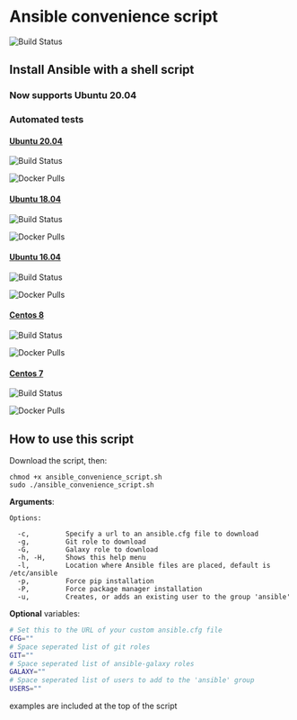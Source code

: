 # Ansible convenience script

![Build Status](https://github.com/dovry/ansible-install-script/workflows/CI/badge.svg)

## Install Ansible with a shell script

### Now supports Ubuntu 20.04

### Automated tests

#### [Ubuntu 20.04](https://github.com/dovry/docker_ubuntu20_ansible)

![Build Status](https://github.com/dovry/docker_ubuntu20_ansible/workflows/Basic%20build%20and%20push%20to%20Docker%20hub/badge.svg)

![Docker Pulls](https://img.shields.io/docker/pulls/dovry/docker_ubuntu20_ansible)

#### [Ubuntu 18.04](https://github.com/dovry/docker_ubuntu18_ansible)

![Build Status](https://github.com/dovry/docker_ubuntu18_ansible/workflows/Basic%20build%20and%20push%20to%20Docker%20hub/badge.svg)

![Docker Pulls](https://img.shields.io/docker/pulls/dovry/docker_ubuntu18_ansible)
 
#### [Ubuntu 16.04](https://github.com/dovry/docker_ubuntu16_ansible)

![Build Status](https://github.com/dovry/docker_ubuntu16_ansible/workflows/Basic%20build%20and%20push%20to%20Docker%20hub/badge.svg)

![Docker Pulls](https://img.shields.io/docker/pulls/dovry/docker_ubuntu16_ansible)

#### [Centos 8](https://github.com/dovry/docker_centos8_ansible)

![Build Status](https://github.com/dovry/docker_centos8_ansible/workflows/Basic%20build%20and%20push%20to%20Docker%20hub/badge.svg)

![Docker Pulls](https://img.shields.io/docker/pulls/dovry/docker_centos8_ansible)

#### [Centos 7](https://github.com/dovry/docker_centos7_ansible)

![Build Status](https://github.com/dovry/docker_centos7_ansible/workflows/Basic%20build%20and%20push%20to%20Docker%20hub/badge.svg)

![Docker Pulls](https://img.shields.io/docker/pulls/dovry/docker_centos7_ansible)

## How to use this script

Download the script, then:

```shell
chmod +x ansible_convenience_script.sh
sudo ./ansible_convenience_script.sh
```

**Arguments**:

```shell
Options:

  -c,         Specify a url to an ansible.cfg file to download
  -g,         Git role to download
  -G,         Galaxy role to download
  -h, -H,     Shows this help menu
  -l,         Location where Ansible files are placed, default is /etc/ansible
  -p,         Force pip installation
  -P,         Force package manager installation
  -u,         Creates, or adds an existing user to the group 'ansible'
```

**Optional** variables:

```sh
# Set this to the URL of your custom ansible.cfg file
CFG=""
# Space seperated list of git roles
GIT=""
# Space seperated list of ansible-galaxy roles
GALAXY=""
# Space seperated list of users to add to the 'ansible' group
USERS=""
```

examples are included at the top of the script

